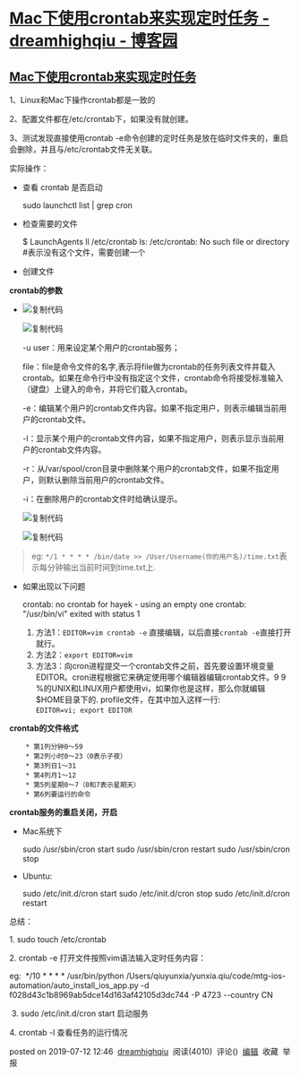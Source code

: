 # [Mac下使用crontab来实现定时任务 - dreamhighqiu - 博客园](https://www.cnblogs.com/dreamhighqiu/p/11175433.html)

## [Mac下使用crontab来实现定时任务](https://www.cnblogs.com/dreamhighqiu/p/11175433.html)

1、Linux和Mac下操作crontab都是一致的

2、配置文件都在/etc/crontab下，如果没有就创建。

3、测试发现直接使用crontab -e命令创建的定时任务是放在临时文件夹的，重启会删除，并且与/etc/crontab文件无关联。

实际操作：

-   查看 crontab 是否启动
    
    sudo launchctl list | grep cron
    
-   检查需要的文件
    
    $  LaunchAgents  ll /etc/crontab
    ls: /etc/crontab: No such file or directory  #表示没有这个文件，需要创建一个
    
-   创建文件
    

**crontab的参数**

-   ![复制代码](https://common.cnblogs.com/images/copycode.gif)
    
    ![复制代码](https://common.cnblogs.com/images/copycode.gif)
    
    \-u user：用来设定某个用户的crontab服务；
    
    file：file是命令文件的名字,表示将file做为crontab的任务列表文件并载入crontab。如果在命令行中没有指定这个文件，crontab命令将接受标准输入（键盘）上键入的命令，并将它们载入crontab。
    
    -e：编辑某个用户的crontab文件内容。如果不指定用户，则表示编辑当前用户的crontab文件。
    
    -l：显示某个用户的crontab文件内容，如果不指定用户，则表示显示当前用户的crontab文件内容。
    
    -r：从/var/spool/cron目录中删除某个用户的crontab文件，如果不指定用户，则默认删除当前用户的crontab文件。
    
    -i：在删除用户的crontab文件时给确认提示。
    
    ![复制代码](https://common.cnblogs.com/images/copycode.gif)
    
    ![复制代码](https://common.cnblogs.com/images/copycode.gif)
    

> eg: `*/1 * * * * /bin/date >> /User/Username(你的用户名)/time.txt`表示每分钟输出当前时间到time.txt上.

-   如果出现以下问题
    
    crontab: no crontab for hayek - using an empty one
    crontab: "/usr/bin/vi" exited with status 1 
    
    1.  方法1：`EDITOR=vim crontab -e` 直接编辑，以后直接`crontab -e`直接打开就行。
    2.  方法2：`export EDITOR=vim`
    3.  方法3：向cron进程提交一个crontab文件之前，首先要设置环境变量EDITOR。cron进程根据它来确定使用哪个编辑器编辑crontab文件。9 9 %的UNIX和LINUX用户都使用vi，如果你也是这样，那么你就编辑$HOME目录下的. profile文件，在其中加入这样一行:   
        `EDITOR=vi; export EDITOR`

**crontab的文件格式**

```
    * 第1列分钟0～59
    * 第2列小时0～23（0表示子夜）
    * 第3列日1～31
    * 第4列月1～12
    * 第5列星期0～7（0和7表示星期天）
    * 第6列要运行的命令
```

**crontab服务的重启关闭，开启**

-   Mac系统下
    
    sudo /usr/sbin/cron start
    sudo /usr/sbin/cron restart
    sudo /usr/sbin/cron stop
    
-   Ubuntu:
    
    sudo /etc/init.d/cron start
    sudo /etc/init.d/cron stop
    sudo /etc/init.d/cron restart
    

总结：

1\. sudo touch /etc/crontab

2\. crontab -e 打开文件按照vim语法输入定时任务内容：

eg:  \*/10 \* \* \* \* /usr/bin/python /Users/qiuyunxia/yunxia.qiu/code/mtg-ios-automation/auto\_install\_ios\_app.py -d f028d43c1b8969ab5dce14d163af42105d3dc744 -P 4723 --country CN

 3. sudo /etc/init.d/cron start 启动服务

4\. crontab -l 查看任务的运行情况

posted on 2019-07-12 12:46  [dreamhighqiu](https://www.cnblogs.com/dreamhighqiu/)  阅读(4010)  评论()  [编辑](https://i.cnblogs.com/EditPosts.aspx?postid=11175433)  收藏  举报
